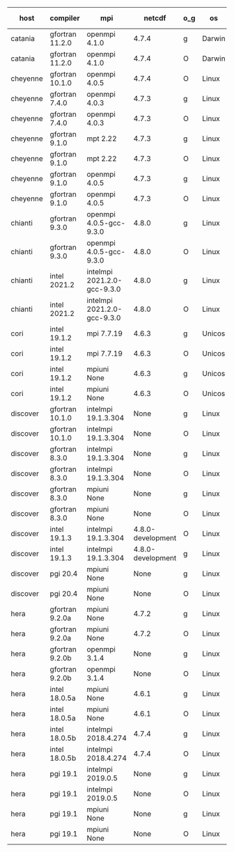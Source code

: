 

| host     | compiler                              | mpi                      | netcdf        | o_g        | os       | build       | u_pass          | u_fail          | s_pass            | s_fail            | e_pass             | e_fail             | nuopc_pass       | nuopc_fail       | artifacts link          |
|----------|---------------------------------------|--------------------------|---------------|------------|----------|-------------|-----------------|-----------------|-------------------|-------------------|--------------------|--------------------|------------------|------------------|-------------------------|
| catania | gfortran 11.2.0 | openmpi 4.1.0  | 4.7.4  | g | Darwin | PASS | None | None | None | None | None | None | None | None | <a href="https://github.com/esmf-org/esmf-test-artifacts/tree/b4384dc26d5a6768b2798e9d0949ff5a7a17d842/fix_nc-config-libs/gfortran/11.2.0/g/openmpi/4.1.0" target="_blank">b4384dc</a> | 
| catania | gfortran 11.2.0 | openmpi 4.1.0  | 4.7.4  | O | Darwin | PASS | 13889 | 9 | 49 | 0 | 80 | 0 | 52 | 0 | <a href="https://github.com/esmf-org/esmf-test-artifacts/tree/d8f33d56e47943edcacf098ffd74db6471b88948/fix_nc-config-libs/gfortran/11.2.0/O/openmpi/4.1.0" target="_blank">d8f33d5</a> | 
| cheyenne | gfortran 10.1.0 | openmpi 4.0.5  | 4.7.4  | O | Linux | PASS | None | None | None | None | None | None | None | None | <a href="https://github.com/esmf-org/esmf-test-artifacts/tree/b6ddb3af89160620f71bb68011a5cd3e53f7c217/fix_nc-config-libs/gfortran/10.1.0/O/openmpi/4.0.5" target="_blank">b6ddb3a</a> | 
| cheyenne | gfortran 7.4.0 | openmpi 4.0.3  | 4.7.3  | g | Linux | PASS | 13898 | 0 | 49 | 0 | 80 | 0 | 52 | 0 | <a href="https://github.com/esmf-org/esmf-test-artifacts/tree/bf71d2d198cb02f6c2e946d9163e22ab3e17a5cb/fix_nc-config-libs/gfortran/7.4.0/g/openmpi/4.0.3" target="_blank">bf71d2d</a> | 
| cheyenne | gfortran 7.4.0 | openmpi 4.0.3  | 4.7.3  | O | Linux | PASS | 13898 | 0 | 49 | 0 | 80 | 0 | 52 | 0 | <a href="https://github.com/esmf-org/esmf-test-artifacts/tree/1e13a27910f9fc633318a4d2715321005aa3546c/fix_nc-config-libs/gfortran/7.4.0/O/openmpi/4.0.3" target="_blank">1e13a27</a> | 
| cheyenne | gfortran 9.1.0 | mpt 2.22  | 4.7.3  | g | Linux | PASS | None | None | None | None | None | None | None | None | <a href="https://github.com/esmf-org/esmf-test-artifacts/tree/4266561e1d73de2e33a52764cd1c2e1012522a0c/fix_nc-config-libs/gfortran/9.1.0/g/mpt/2.22" target="_blank">4266561</a> | 
| cheyenne | gfortran 9.1.0 | mpt 2.22  | 4.7.3  | O | Linux | PASS | 13898 | 0 | 49 | 0 | 80 | 0 | 52 | 0 | <a href="https://github.com/esmf-org/esmf-test-artifacts/tree/24e833ab0dea8c59213f37420b853859ceebcb91/fix_nc-config-libs/gfortran/9.1.0/O/mpt/2.22" target="_blank">24e833a</a> | 
| cheyenne | gfortran 9.1.0 | openmpi 4.0.5  | 4.7.3  | g | Linux | PASS | 13898 | 0 | 49 | 0 | 80 | 0 | 52 | 0 | <a href="https://github.com/esmf-org/esmf-test-artifacts/tree/dfa3696b62f1337295feaa6506baf07f32bb92cc/fix_nc-config-libs/gfortran/9.1.0/g/openmpi/4.0.5" target="_blank">dfa3696</a> | 
| cheyenne | gfortran 9.1.0 | openmpi 4.0.5  | 4.7.3  | O | Linux | PASS | 13898 | 0 | 49 | 0 | 80 | 0 | 52 | 0 | <a href="https://github.com/esmf-org/esmf-test-artifacts/tree/04dfd66c3f89c25b2067f762304ba88fab937462/fix_nc-config-libs/gfortran/9.1.0/O/openmpi/4.0.5" target="_blank">04dfd66</a> | 
| chianti | gfortran 9.3.0 | openmpi 4.0.5-gcc-9.3.0  | 4.8.0  | g | Linux | PASS | 13898 | 0 | 49 | 0 | 80 | 0 | 52 | 0 | <a href="https://github.com/esmf-org/esmf-test-artifacts/tree/a75dd8a9c21f069f0f92f0055cec7297a5978f50/fix_nc-config-libs/gfortran/9.3.0/g/openmpi/4.0.5-gcc-9.3.0" target="_blank">a75dd8a</a> | 
| chianti | gfortran 9.3.0 | openmpi 4.0.5-gcc-9.3.0  | 4.8.0  | O | Linux | PASS | 13898 | 0 | 49 | 0 | 80 | 0 | 52 | 0 | <a href="https://github.com/esmf-org/esmf-test-artifacts/tree/19d25ecc5abf1a39f5f212486a76ae8f5ad416b6/fix_nc-config-libs/gfortran/9.3.0/O/openmpi/4.0.5-gcc-9.3.0" target="_blank">19d25ec</a> | 
| chianti | intel 2021.2 | intelmpi 2021.2.0-gcc-9.3.0  | 4.8.0  | g | Linux | PASS | 13898 | 0 | 49 | 0 | 80 | 0 | 52 | 0 | <a href="https://github.com/esmf-org/esmf-test-artifacts/tree/588e0503e3cc4b6eb8894361d69bd388363fcbbf/fix_nc-config-libs/intel/2021.2/g/intelmpi/2021.2.0-gcc-9.3.0" target="_blank">588e050</a> | 
| chianti | intel 2021.2 | intelmpi 2021.2.0-gcc-9.3.0  | 4.8.0  | O | Linux | PASS | 13898 | 0 | 49 | 0 | 80 | 0 | 52 | 0 | <a href="https://github.com/esmf-org/esmf-test-artifacts/tree/c14af265ca951ad22dd3941318076ee604f92bc4/fix_nc-config-libs/intel/2021.2/O/intelmpi/2021.2.0-gcc-9.3.0" target="_blank">c14af26</a> | 
| cori | intel 19.1.2 | mpi 7.7.19  | 4.6.3  | g | Unicos | PASS | None | None | None | None | None | None | None | None | <a href="https://github.com/esmf-org/esmf-test-artifacts/tree/203d34689780de11b7cecce6de503a96fe5e8211/fix_nc-config-libs/intel/19.1.2/g/mpi/7.7.19" target="_blank">203d346</a> | 
| cori | intel 19.1.2 | mpi 7.7.19  | 4.6.3  | O | Unicos | PASS | None | None | None | None | None | None | None | None | <a href="https://github.com/esmf-org/esmf-test-artifacts/tree/941e0876167f5ea3c7460055f94e735f627cb3f7/fix_nc-config-libs/intel/19.1.2/O/mpi/7.7.19" target="_blank">941e087</a> | 
| cori | intel 19.1.2 | mpiuni None  | 4.6.3  | g | Unicos | PASS | None | None | None | None | None | None | None | None | <a href="https://github.com/esmf-org/esmf-test-artifacts/tree/f201750ae461677e557a555967e017afa361f7ce/fix_nc-config-libs/intel/19.1.2/g/mpiuni/None" target="_blank">f201750</a> | 
| cori | intel 19.1.2 | mpiuni None  | 4.6.3  | O | Unicos | PASS | None | None | None | None | None | None | None | None | <a href="https://github.com/esmf-org/esmf-test-artifacts/tree/b2d016bd77163309edd17d45d0addcca7d9b2558/fix_nc-config-libs/intel/19.1.2/O/mpiuni/None" target="_blank">b2d016b</a> | 
| discover | gfortran 10.1.0 | intelmpi 19.1.3.304  | None  | g | Linux | PASS | 13883 | 15 | 49 | 0 | 80 | 0 | 52 | 0 | <a href="https://github.com/esmf-org/esmf-test-artifacts/tree/c72b4c815aa39be59826dec7e79b2ef011ed3af9/fix_nc-config-libs/gfortran/10.1.0/g/intelmpi/19.1.3.304" target="_blank">c72b4c8</a> | 
| discover | gfortran 10.1.0 | intelmpi 19.1.3.304  | None  | O | Linux | PASS | 13883 | 15 | 49 | 0 | 80 | 0 | 52 | 0 | <a href="https://github.com/esmf-org/esmf-test-artifacts/tree/d3e43bb7f4a18d8626e82b6f9199492a2e3c1943/fix_nc-config-libs/gfortran/10.1.0/O/intelmpi/19.1.3.304" target="_blank">d3e43bb</a> | 
| discover | gfortran 8.3.0 | intelmpi 19.1.3.304  | None  | g | Linux | PASS | 13883 | 15 | 49 | 0 | 80 | 0 | 52 | 0 | <a href="https://github.com/esmf-org/esmf-test-artifacts/tree/2e48361da0f8cd23827d1bcdb372540e5301e779/fix_nc-config-libs/gfortran/8.3.0/g/intelmpi/19.1.3.304" target="_blank">2e48361</a> | 
| discover | gfortran 8.3.0 | intelmpi 19.1.3.304  | None  | O | Linux | PASS | 13883 | 15 | 49 | 0 | 80 | 0 | 52 | 0 | <a href="https://github.com/esmf-org/esmf-test-artifacts/tree/08b078afe169817bd74b4e17d483185a2182abc1/fix_nc-config-libs/gfortran/8.3.0/O/intelmpi/19.1.3.304" target="_blank">08b078a</a> | 
| discover | gfortran 8.3.0 | mpiuni None  | None  | g | Linux | PASS | 12319 | 0 | 8 | 0 | 43 | 0 | None | None | <a href="https://github.com/esmf-org/esmf-test-artifacts/tree/37a5038c10e128c7cd6ff1c5a15b51362868b3d5/fix_nc-config-libs/gfortran/8.3.0/g/mpiuni/None" target="_blank">37a5038</a> | 
| discover | gfortran 8.3.0 | mpiuni None  | None  | O | Linux | PASS | 12319 | 0 | 8 | 0 | 43 | 0 | None | None | <a href="https://github.com/esmf-org/esmf-test-artifacts/tree/56afbc0afd795a3a7c0f52fafaa59eb2ac408d5f/fix_nc-config-libs/gfortran/8.3.0/O/mpiuni/None" target="_blank">56afbc0</a> | 
| discover | intel 19.1.3 | intelmpi 19.1.3.304  | 4.8.0-development  | O | Linux | PASS | 13898 | 0 | 49 | 0 | 80 | 0 | 52 | 0 | <a href="https://github.com/esmf-org/esmf-test-artifacts/tree/b4e3fb8053eadb6109714a517cd2f10c08e2ec97/fix_nc-config-libs/intel/19.1.3/O/intelmpi/19.1.3.304" target="_blank">b4e3fb8</a> | 
| discover | intel 19.1.3 | intelmpi 19.1.3.304  | 4.8.0-development  | g | Linux | PASS | 13898 | 0 | 49 | 0 | 80 | 0 | 52 | 0 | <a href="https://github.com/esmf-org/esmf-test-artifacts/tree/02365e6433abc4f15557f068d196b6d36e6c25ef/fix_nc-config-libs/intel/19.1.3/g/intelmpi/19.1.3.304" target="_blank">02365e6</a> | 
| discover | pgi 20.4 | mpiuni None  | None  | g | Linux | PASS | 11694 | 625 | 4 | 4 | 40 | 3 | None | None | <a href="https://github.com/esmf-org/esmf-test-artifacts/tree/8b2e68d9606d4c41c5346b89057d51612afdd606/fix_nc-config-libs/pgi/20.4/g/mpiuni/None" target="_blank">8b2e68d</a> | 
| discover | pgi 20.4 | mpiuni None  | None  | O | Linux | PASS | 11694 | 625 | 6 | 2 | 40 | 3 | None | None | <a href="https://github.com/esmf-org/esmf-test-artifacts/tree/a117cbaff6d9ba99af1cdc42a9c512dcda323dc1/fix_nc-config-libs/pgi/20.4/O/mpiuni/None" target="_blank">a117cba</a> | 
| hera | gfortran 9.2.0a | mpiuni None  | 4.7.2  | g | Linux | PASS | 12319 | 0 | 8 | 0 | 43 | 0 | None | None | <a href="https://github.com/esmf-org/esmf-test-artifacts/tree/4de377a03020e4c9d847c589d9e5c8e4cc6116c3/fix_nc-config-libs/gfortran/9.2.0a/g/mpiuni/None" target="_blank">4de377a</a> | 
| hera | gfortran 9.2.0a | mpiuni None  | 4.7.2  | O | Linux | PASS | 12319 | 0 | 8 | 0 | 43 | 0 | None | None | <a href="https://github.com/esmf-org/esmf-test-artifacts/tree/4fef17200f340eea61cd2b5aba16ecae6b825afc/fix_nc-config-libs/gfortran/9.2.0a/O/mpiuni/None" target="_blank">4fef172</a> | 
| hera | gfortran 9.2.0b | openmpi 3.1.4  | None  | g | Linux | PASS | 13898 | 0 | 49 | 0 | 80 | 0 | 52 | 0 | <a href="https://github.com/esmf-org/esmf-test-artifacts/tree/ec3f4905318c2c2982961134b8357643675af169/fix_nc-config-libs/gfortran/9.2.0b/g/openmpi/3.1.4" target="_blank">ec3f490</a> | 
| hera | gfortran 9.2.0b | openmpi 3.1.4  | None  | O | Linux | PASS | 13898 | 0 | 49 | 0 | 80 | 0 | 52 | 0 | <a href="https://github.com/esmf-org/esmf-test-artifacts/tree/4ab34cb921457bea41463dc51e989a23a835be87/fix_nc-config-libs/gfortran/9.2.0b/O/openmpi/3.1.4" target="_blank">4ab34cb</a> | 
| hera | intel 18.0.5a | mpiuni None  | 4.6.1  | g | Linux | PASS | 12319 | 0 | 8 | 0 | 43 | 0 | None | None | <a href="https://github.com/esmf-org/esmf-test-artifacts/tree/8f305769a04e648fccf8968143238fddb6865212/fix_nc-config-libs/intel/18.0.5a/g/mpiuni/None" target="_blank">8f30576</a> | 
| hera | intel 18.0.5a | mpiuni None  | 4.6.1  | O | Linux | PASS | 12319 | 0 | 8 | 0 | 43 | 0 | None | None | <a href="https://github.com/esmf-org/esmf-test-artifacts/tree/de2713035432a86c0de527ea05b1d4e76e4ed197/fix_nc-config-libs/intel/18.0.5a/O/mpiuni/None" target="_blank">de27130</a> | 
| hera | intel 18.0.5b | intelmpi 2018.4.274  | 4.7.4  | g | Linux | PASS | 13898 | 0 | 49 | 0 | 80 | 0 | 52 | 0 | <a href="https://github.com/esmf-org/esmf-test-artifacts/tree/54dcb6fbb43bdeac88eaa205a471c06bff129522/fix_nc-config-libs/intel/18.0.5b/g/intelmpi/2018.4.274" target="_blank">54dcb6f</a> | 
| hera | intel 18.0.5b | intelmpi 2018.4.274  | 4.7.4  | O | Linux | PASS | 13898 | 0 | 49 | 0 | 80 | 0 | 52 | 0 | <a href="https://github.com/esmf-org/esmf-test-artifacts/tree/64e081b88aa9b1d4a5743df07b01f033abcaae3f/fix_nc-config-libs/intel/18.0.5b/O/intelmpi/2018.4.274" target="_blank">64e081b</a> | 
| hera | pgi 19.1 | intelmpi 2019.0.5  | None  | g | Linux | PASS | 13021 | 877 | None | None | None | None | None | None | <a href="https://github.com/esmf-org/esmf-test-artifacts/tree/dff5ec6dfa04852fd93aa461889b716dadbd1bf7/fix_nc-config-libs/pgi/19.1/g/intelmpi/2019.0.5" target="_blank">dff5ec6</a> | 
| hera | pgi 19.1 | intelmpi 2019.0.5  | None  | O | Linux | PASS | 13069 | 829 | None | None | None | None | None | None | <a href="https://github.com/esmf-org/esmf-test-artifacts/tree/70f65a0f906d10d7ca89fdcb07f44483ef445d36/fix_nc-config-libs/pgi/19.1/O/intelmpi/2019.0.5" target="_blank">70f65a0</a> | 
| hera | pgi 19.1 | mpiuni None  | None  | g | Linux | PASS | 11694 | 625 | 4 | 4 | None | None | None | None | <a href="https://github.com/esmf-org/esmf-test-artifacts/tree/3e7a8043e06baf14ea865b35192d9b9e73cddc17/fix_nc-config-libs/pgi/19.1/g/mpiuni/None" target="_blank">3e7a804</a> | 
| hera | pgi 19.1 | mpiuni None  | None  | O | Linux | PASS | 11694 | 625 | 6 | 2 | None | None | None | None | <a href="https://github.com/esmf-org/esmf-test-artifacts/tree/8f6e09595046c5f558b07e9875472560a30a80db/fix_nc-config-libs/pgi/19.1/O/mpiuni/None" target="_blank">8f6e095</a> | 
